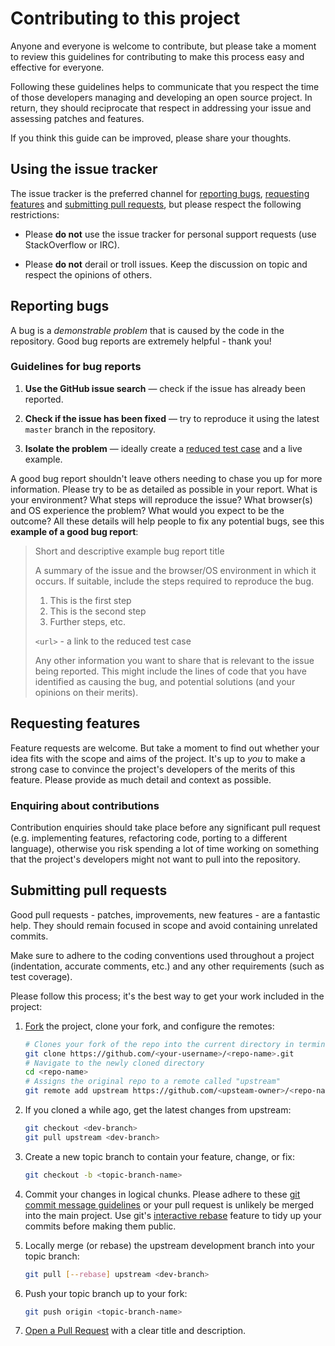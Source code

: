 # Contributing to this project

Anyone and everyone is welcome to contribute, but please take a moment to
review this guidelines for contributing to make this process easy and effective
for everyone.

Following these guidelines helps to communicate that you respect the time of
those developers managing and developing an open source project. In return,
they should reciprocate that respect in addressing your issue and
assessing patches and features.

If you think this guide can be improved, please share your thoughts.


## Using the issue tracker

The issue tracker is the preferred channel for [reporting bugs](#reporting-bugs),
[requesting features](#requesting-features) and
[submitting pull requests](#submitting-pull-requests), but please respect the
following restrictions:

* Please **do not** use the issue tracker for personal support requests (use
StackOverflow or IRC).

* Please **do not** derail or troll issues. Keep the
discussion on topic and respect the opinions of others.


## Reporting bugs

A bug is a _demonstrable problem_ that is caused by the code in the
repository. Good bug reports are extremely helpful - thank you!

### Guidelines for bug reports

1. **Use the GitHub issue search** &mdash; check if the issue has already been
   reported.

2. **Check if the issue has been fixed** &mdash; try to reproduce it using the
   latest `master` branch in the repository.

3. **Isolate the problem** &mdash; ideally create a [reduced test
   case](http://css-tricks.com/6263-reduced-test-cases/) and a live example.

A good bug report shouldn't leave others needing to chase you up for more
information. Please try to be as detailed as possible in your report. What is
your environment? What steps will reproduce the issue? What browser(s) and OS
experience the problem? What would you expect to be the outcome? All these
details will help people to fix any potential bugs, see this **example of a
good bug report**:

> Short and descriptive example bug report title
>
> A summary of the issue and the browser/OS environment in which it occurs. If
> suitable, include the steps required to reproduce the bug.
>
> 1. This is the first step
> 2. This is the second step
> 3. Further steps, etc.
>
> `<url>` - a link to the reduced test case
>
> Any other information you want to share that is relevant to the issue being
> reported. This might include the lines of code that you have identified as
> causing the bug, and potential solutions (and your opinions on their
> merits).


## Requesting features

Feature requests are welcome. But take a moment to find out whether your idea
fits with the scope and aims of the project. It's up to *you* to make a strong
case to convince the project's developers of the merits of this feature. Please
provide as much detail and context as possible.

### Enquiring about contributions

Contribution enquiries should take place before any significant pull request
(e.g. implementing features, refactoring code, porting to a different
language), otherwise you risk spending a lot of time working on something that
the project's developers might not want to pull into the repository.


## Submitting pull requests

Good pull requests - patches, improvements, new features - are a fantastic
help. They should remain focused in scope and avoid containing unrelated
commits.

Make sure to adhere to the coding conventions used throughout a project
(indentation, accurate comments, etc.) and any other requirements (such as test
coverage).

Please follow this process; it's the best way to get your work included in the
project:

1. [Fork](http://help.github.com/fork-a-repo/) the project, clone your fork,
   and configure the remotes:

   ```bash
   # Clones your fork of the repo into the current directory in terminal
   git clone https://github.com/<your-username>/<repo-name>.git
   # Navigate to the newly cloned directory
   cd <repo-name>
   # Assigns the original repo to a remote called "upstream"
   git remote add upstream https://github.com/<upsteam-owner>/<repo-name>.git
   ```

2. If you cloned a while ago, get the latest changes from upstream:

   ```bash
   git checkout <dev-branch>
   git pull upstream <dev-branch>
   ```

3. Create a new topic branch to contain your feature, change, or fix:

   ```bash
   git checkout -b <topic-branch-name>
   ```

4. Commit your changes in logical chunks. Please adhere to these [git commit
   message
   guidelines](http://tbaggery.com/2008/04/19/a-note-about-git-commit-messages.html)
   or your pull request is unlikely be merged into the main project. Use git's
   [interactive rebase](https://help.github.com/articles/interactive-rebase)
   feature to tidy up your commits before making them public.

5. Locally merge (or rebase) the upstream development branch into your topic branch:

   ```bash
   git pull [--rebase] upstream <dev-branch>
   ```

6. Push your topic branch up to your fork:

   ```bash
   git push origin <topic-branch-name>
   ```

10. [Open a Pull Request](https://help.github.com/articles/using-pull-requests/)
    with a clear title and description.
